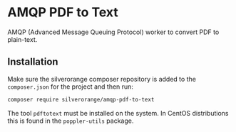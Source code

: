 AMQP PDF to Text
===================
AMQP (Advanced Message Queuing Protocol) worker to convert PDF to plain-text.

Installation
------------
Make sure the silverorange composer repository is added to the `composer.json`
for the project and then run:

```sh
composer require silverorange/amqp-pdf-to-text
```

The tool `pdftotext` must be installed on the system. In CentOS distributions
this is found in the `poppler-utils` package.
